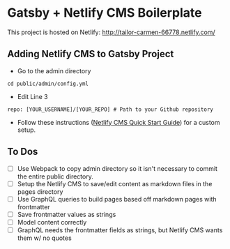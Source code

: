 # Gatsby + Netlify CMS Boilerplate

This project is hosted on Netlify: http://tailor-carmen-66778.netlify.com/

## Adding Netlify CMS to Gatsby Project
- Go to the admin directory
```
cd public/admin/config.yml
```
- Edit Line 3
```
repo: [YOUR_USERNAME]/[YOUR_REPO] # Path to your Github repository
```
- Follow these instructions ([Netlify CMS Quick Start Guide](https://www.netlifycms.org/docs/quick-start/)) for a custom setup.

## To Dos
- [ ] Use Webpack to copy admin directory so it isn't necessary to commit the entire public directory.
- [ ] Setup the Netlify CMS to save/edit content as markdown files in the pages directory
- [ ] Use GraphQL queries to build pages based off markdown pages with frontmatter
- [ ] Save frontmatter values as strings
- [ ] Model content correctly
- [ ] GraphQL needs the frontmatter fields as strings, but Netlify CMS wants them w/ no quotes
